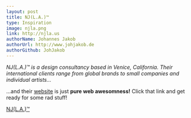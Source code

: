```yaml
---
layout: post
title: NJ(L.A.)™
type: Inspiration
image: njla.png
link: http://njla.us
authorName: Johannes Jakob
authorUrl: http://www.johjakob.de
authorGithub: JohJakob
---
```


_NJ(L.A.)™ is a design consultancy based in Venice, California. Their international clients range from global brands to small companies and individual artists..._

...and their [website](http://njla.us) is just **pure web awesomness!** Click that link and get ready for some rad stuff!

[NJ(L.A.)™](http://njla.us)